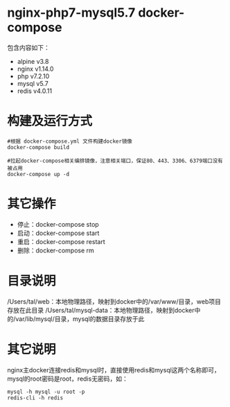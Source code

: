 # nginx-php7-mysql5.7 docker-compose

包含内容如下：

* alpine v3.8
* nginx v1.14.0
* php v7.2.10
* mysql v5.7
* redis v4.0.11

# 构建及运行方式

```
#根据 docker-compose.yml 文件构建docker镜像
docker-compose build
```

```
#拉起docker-compose相关编排镜像，注意相关端口，保证80、443、3306、6379端口没有被占用
docker-compose up -d
```

# 其它操作

* 停止：docker-compose stop
* 启动：docker-compose start
* 重启：docker-compose restart
* 删除：docker-compose rm

# 目录说明

/Users/tal/web：本地物理路径，映射到docker中的/var/www/目录，web项目存放在此目录
/Users/tal/mysql-data：本地物理路径，映射到docker中的/var/lib/mysql/目录，mysql的数据目录存放于此

# 其它说明

nginx主docker连接redis和mysql时，直接使用redis和mysql这两个名称即可，mysql的root密码是root，redis无密码，如：

```
mysql -h mysql -u root -p
redis-cli -h redis
```
